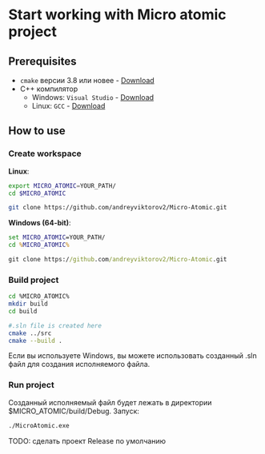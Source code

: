 # Start working with Micro atomic project

## Prerequisites

* `cmake` версии 3.8 или новее - [Download](http://www.cmake.org/download/)
* C++ компилятор
  * Windows: `Visual Studio` - [Download](https://visualstudio.microsoft.com/downloads/)
  * Linux: `GCC` - [Download](https://gcc.gnu.org/install/)

## How to use
### Create workspace

**Linux**:

```bash
export MICRO_ATOMIC=YOUR_PATH/
cd $MICRO_ATOMIC

git clone https://github.com/andreyviktorov2/Micro-Atomic.git
```

**Windows (64-bit)**:

```bat
set MICRO_ATOMIC=YOUR_PATH/
cd %MICRO_ATOMIC%

git clone https://github.com/andreyviktorov2/Micro-Atomic.git
```


### Build project

```bash
cd %MICRO_ATOMIC%
mkdir build
cd build

#.sln file is created here
cmake ../src 
cmake --build .
```

Если вы используете Windows, вы можете использовать созданный .sln файл для создания исполняемого файла.

### Run project

Созданный исполняемый файл будет лежать в директории $MICRO_ATOMIC/build/Debug. Запуск:

```bash
./MicroAtomic.exe
```
TODO: сделать проект Release по умолчанию


